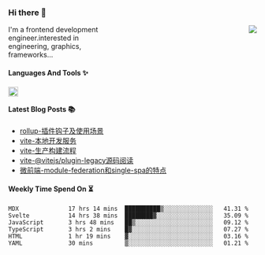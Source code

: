 <!--
**zhaohuanyuu/zhaohuanyuu** is a ✨ _special_ ✨ repository because its `README.md` (this file) appears on your GitHub profile.
-->

### Hi there 👋

<picture>
  <source media="(prefers-color-scheme: dark)" srcset="https://github-readme-stats.vercel.app/api?username=zhaohuanyuu&count_private=true&show_icons=true&theme=city_lights&hide_title=true">
  <img align="right" src="https://github-readme-stats.vercel.app/api?username=zhaohuanyuu&count_private=true&show_icons=true&hide_title=true">
</picture>

<p align="left" style="width:40%">I'm a frontend development engineer.interested in engineering, graphics, frameworks...</p>

#### Languages And Tools ✨

<img align="left" height="20" src="https://skillicons.dev/icons?i=js,ts,nodejs,rust,react,vue,svelte,gatsby,graphql,nestjs" />

</br>

#### Latest Blog Posts 📚
<!-- BLOG-POST-LIST:START -->
- [rollup-插件钩子及使用场景](https://auu.zone/post/rollup-plugin)
- [vite-本地开发服务](https://auu.zone/post/vite-server)
- [vite-生产构建流程](https://auu.zone/post/vite-build)
- [vite-@vitejs/plugin-legacy源码阅读](https://auu.zone/post/vite-legacy)
- [微前端-module-federation和single-spa的特点](https://auu.zone/post/micro-fe)
<!-- BLOG-POST-LIST:END -->

#### Weekly Time Spend On ⏳
<!--START_SECTION:waka-->

```text
MDX              17 hrs 14 mins  ██████████▒░░░░░░░░░░░░░░   41.31 %
Svelte           14 hrs 38 mins  ████████▓░░░░░░░░░░░░░░░░   35.09 %
JavaScript       3 hrs 48 mins   ██▒░░░░░░░░░░░░░░░░░░░░░░   09.12 %
TypeScript       3 hrs 2 mins    █▓░░░░░░░░░░░░░░░░░░░░░░░   07.27 %
HTML             1 hr 19 mins    ▓░░░░░░░░░░░░░░░░░░░░░░░░   03.16 %
YAML             30 mins         ▒░░░░░░░░░░░░░░░░░░░░░░░░   01.21 %
```

<!--END_SECTION:waka-->
